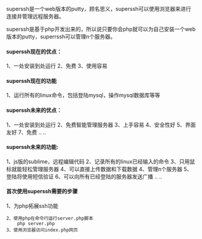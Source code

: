 <p>superssh是一个web版本的putty，顾名思义，superssh可以使用浏览器来进行连接并管理远程服务器。</p>
<p>superssh是基于php开发出来的，所以说只要你会php就可以为自己安装一个web版本的putty，superrssh可以管理n个服务器。</p>
<h4>superssh现在的优点：</h4>
    1、一处安装到处运行
    2、免费
    3、使用容易
<h4>superssh现在的功能</h4>
    1、运行所有的linux命令，包括登陆mysql，操作mysql数据库等等

<h4>superssh未来的优点：</h4>
    1、一处安装到处运行
    2、免费智能管理服务器
    3、上手容易
    4、安全性好
    5、界面友好
    7、免费
    ..
    ..

<h4>superssh未来的功能:</h4>
    1、js版的sublime，远程编辑代码
    2、记录所有的linux已经输入的命令
    3、只用鼠标就能轻松管理服务器
    4、可以直接上传数据和下载数据
    4、管理n个服务器
    5、登陆将使用短信验证
    6、可以向所有已经登陆的服务器发送广播
    ..
    ..

<h4>首次使用superssh需要的步骤</h4>
    1、为php拓展ssh功能
      
    2、使用php在命令行运行server.php脚本
        php server.php
    3、使用浏览器访问index.php网页
